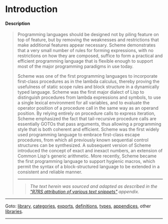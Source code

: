 

<a id='appendix__r7rs__introduction'></a>

# Introduction


<a id='appendix__r7rs__introduction__description'></a>

#### Description

> Programming languages should be designed not by piling feature on top of
> feature, but by removing the weaknesses and restrictions that make additional
> features appear necessary.  Scheme demonstrates that a very small number
> of rules for forming expressions, with no restrictions on how they are
> composed, suffice to form a practical and efficient programming language
> that is flexible enough to support most of the major programming
> paradigms in use today.
> 
> Scheme
> was one of the first programming languages to incorporate first-class
> procedures as in the lambda calculus, thereby proving the usefulness of
> static scope rules and block structure in a dynamically typed language.
> Scheme was the first major dialect of Lisp to distinguish procedures
> from lambda expressions and symbols, to use a single lexical
> environment for all variables, and to evaluate the operator position
> of a procedure call in the same way as an operand position.  By relying
> entirely on procedure calls to express iteration, Scheme emphasized the
> fact that tail-recursive procedure calls are essentially GOTOs that
> pass arguments, thus allowing a programming style that is both coherent
> and efficient.  Scheme was the first widely used programming language to
> embrace first-class escape procedures, from which all previously known
> sequential control structures can be synthesized.  A subsequent
> version of Scheme introduced the concept of exact and inexact numbers,
> an extension of Common Lisp's generic arithmetic.
> More recently, Scheme became the first programming language to support
> hygienic macros, which permit the syntax of a block-structured language
> to be extended in a consistent and reliable manner.
> 
> 
> ----
> > *The text herein was sourced and adapted as described in the ["R7RS attribution of various text snippets"](../../r7rs/appendices/attribution.md#appendix__r7rs__attribution) appendix.*

----

Goto: [library](../../r7rs/_index.md#library__r7rs), [categories](../../r7rs/categories/_index.md#toc__r7rs__categories), [exports](../../r7rs/exports/_index.md#toc__r7rs__exports), [definitions](../../r7rs/definitions/_index.md#toc__r7rs__definitions), [types](../../r7rs/types/_index.md#toc__r7rs__types), [appendices](../../r7rs/appendices/_index.md#toc__r7rs__appendices), other [libraries](../../_libraries.md#toc__libraries).

----

